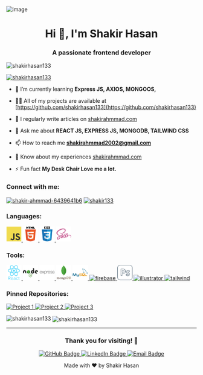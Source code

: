 ![image](https://github.com/user-attachments/assets/03974c20-17c4-4d55-9bb6-1dba672d5509)
<!-- Replace the link above with the actual URL of your header image -->

<h1 align="center">Hi 👋, I'm Shakir Hasan</h1>
<h3 align="center">A passionate frontend developer</h3>

<p align="left"> <img src="https://komarev.com/ghpvc/?username=shakirhasan133&label=Profile%20views&color=0e75b6&style=flat" alt="shakirhasan133" /> </p>

<p align="left"> <a href="https://github.com/ryo-ma/github-profile-trophy"><img src="https://github-profile-trophy.vercel.app/?username=shakirhasan133" alt="shakirhasan133" /></a> </p>

- 🌱 I’m currently learning **Express JS, AXIOS, MONGOOS,**

- 👨‍💻 All of my projects are available at [https://github.com/shakirhasan133](https://github.com/shakirhasan133)

- 📝 I regularly write articles on [shakirahmmad.com](shakirahmmad.com)

- 💬 Ask me about **REACT JS, EXPRESS JS, MONGODB, TAILWIND CSS**

- 📫 How to reach me **shakirahmmad2002@gmail.com**

- 📄 Know about my experiences [shakirahmmad.com](shakirahmmad.com)

- ⚡ Fun fact **My Desk Chair Love me a lot.**

<h3 align="left">Connect with me:</h3>
<p align="left">
<a href="https://linkedin.com/in/shakir-ahmmad-6439641b6" target="blank"><img align="center" src="https://raw.githubusercontent.com/rahuldkjain/github-profile-readme-generator/master/src/images/icons/Social/linked-in-alt.svg" alt="shakir-ahmmad-6439641b6" height="30" width="40" /></a>
<a href="https://fb.com/shakir133" target="blank"><img align="center" src="https://raw.githubusercontent.com/rahuldkjain/github-profile-readme-generator/master/src/images/icons/Social/facebook.svg" alt="shakir133" height="30" width="40" /></a>
</p>

<h3 align="left">Languages:</h3>
<p align="left"> 
<a href="https://developer.mozilla.org/en-US/docs/Web/JavaScript" target="_blank" rel="noreferrer"> <img src="https://raw.githubusercontent.com/devicons/devicon/master/icons/javascript/javascript-original.svg" alt="javascript" width="40" height="40"/> </a> 
<a href="https://www.w3.org/html/" target="_blank" rel="noreferrer"> <img src="https://raw.githubusercontent.com/devicons/devicon/master/icons/html5/html5-original-wordmark.svg" alt="html5" width="40" height="40"/> </a> 
<a href="https://www.w3schools.com/css/" target="_blank" rel="noreferrer"> <img src="https://raw.githubusercontent.com/devicons/devicon/master/icons/css3/css3-original-wordmark.svg" alt="css3" width="40" height="40"/> </a> 
<a href="https://sass-lang.com" target="_blank" rel="noreferrer"> <img src="https://raw.githubusercontent.com/devicons/devicon/master/icons/sass/sass-original.svg" alt="sass" width="40" height="40"/> </a> 
</p>

<h3 align="left">Tools:</h3>
<p align="left">
<a href="https://reactjs.org/" target="_blank" rel="noreferrer"> <img src="https://raw.githubusercontent.com/devicons/devicon/master/icons/react/react-original-wordmark.svg" alt="react" width="40" height="40"/> </a> 
<a href="https://nodejs.org" target="_blank" rel="noreferrer"> <img src="https://raw.githubusercontent.com/devicons/devicon/master/icons/nodejs/nodejs-original-wordmark.svg" alt="nodejs" width="40" height="40"/> </a> 
<a href="https://expressjs.com" target="_blank" rel="noreferrer"> <img src="https://raw.githubusercontent.com/devicons/devicon/master/icons/express/express-original-wordmark.svg" alt="express" width="40" height="40"/> </a> 
<a href="https://www.mongodb.com/" target="_blank" rel="noreferrer"> <img src="https://raw.githubusercontent.com/devicons/devicon/master/icons/mongodb/mongodb-original-wordmark.svg" alt="mongodb" width="40" height="40"/> </a> 
<a href="https://www.mysql.com/" target="_blank" rel="noreferrer"> <img src="https://raw.githubusercontent.com/devicons/devicon/master/icons/mysql/mysql-original-wordmark.svg" alt="mysql" width="40" height="40"/> </a> 
<a href="https://firebase.google.com/" target="_blank" rel="noreferrer"> <img src="https://www.vectorlogo.zone/logos/firebase/firebase-icon.svg" alt="firebase" width="40" height="40"/> </a> 
<a href="https://www.photoshop.com/en" target="_blank" rel="noreferrer"> <img src="https://raw.githubusercontent.com/devicons/devicon/master/icons/photoshop/photoshop-line.svg" alt="photoshop" width="40" height="40"/> </a> 
<a href="https://www.adobe.com/in/products/illustrator.html" target="_blank" rel="noreferrer"> <img src="https://www.vectorlogo.zone/logos/adobe_illustrator/adobe_illustrator-icon.svg" alt="illustrator" width="40" height="40"/> </a> 
<a href="https://tailwindcss.com/" target="_blank" rel="noreferrer"> <img src="https://www.vectorlogo.zone/logos/tailwindcss/tailwindcss-icon.svg" alt="tailwind" width="40" height="40"/> </a> 
</p>

<h3 align="left">Pinned Repositories:</h3>
<p align="left">
<a href="https://github.com/shakirhasan133/project1" target="_blank"> <img src="https://github-readme-stats.vercel.app/api/pin/?username=shakirhasan133&repo=project1" alt="Project 1"/> </a>
<a href="https://github.com/shakirhasan133/project2" target="_blank"> <img src="https://github-readme-stats.vercel.app/api/pin/?username=shakirhasan133&repo=project2" alt="Project 2"/> </a>
<a href="https://github.com/shakirhasan133/project3" target="_blank"> <img src="https://github-readme-stats.vercel.app/api/pin/?username=shakirhasan133&repo=project3" alt="Project 3"/> </a>
</p>

<p><img align="left" src="https://github-readme-stats.vercel.app/api/top-langs?username=shakirhasan133&show_icons=true&locale=en&layout=compact" alt="shakirhasan133" /></p>

<p>&nbsp;<img align="center" src="https://github-readme-stats.vercel.app/api?username=shakirhasan133&show_icons=true&locale=en" alt="shakirhasan133" /></p>

---

<h3 align="center">Thank you for visiting! 🌟</h3>
<p align="center">  
  <a href="https://github.com/shakirhasan133" target="_blank">  
    <img src="https://img.shields.io/badge/GitHub-181717?style=for-the-badge&logo=github&logoColor=white" alt="GitHub Badge"/>  
  </a>  
  <a href="https://www.linkedin.com/in/shakir-ahmmad-6439641b6/" target="_blank">  
    <img src="https://img.shields.io/badge/LinkedIn-0077B5?style=for-the-badge&logo=linkedin&logoColor=white" alt="LinkedIn Badge"/>  
  </a>  
  <a href="mailto:shakirahmmad2002@gmail.com" target="_blank">  
    <img src="https://img.shields.io/badge/Email-EA4335?style=for-the-badge&logo=gmail&logoColor=white" alt="Email Badge"/>  
  </a>  
</p>
<p align="center">Made with ❤️ by Shakir Hasan</p>

